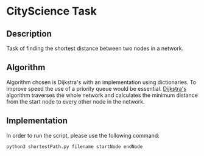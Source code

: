 # CityScience Task

## Description

Task of finding the shortest distance between two nodes in a network. 

## Algorithm

Algorithm chosen is Dijkstra's with an implementation using dictionaries. To improve speed the use of a priority queue would be essential.
[Dijkstra's](https://en.wikipedia.org/wiki/Dijkstra's_algorithm) algorithm traverses the whole network and calculates the minimum distance from the start node to every other node in the network.

## Implementation

In order to run the script, please use the following command:

`python3 shortestPath.py filename startNode endNode`

